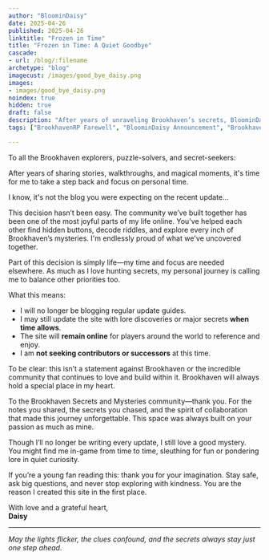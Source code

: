 ```yaml
---
author: "BloominDaisy"
date: 2025-04-26
published: 2025-04-26
linktitle: "Frozen in Time"
title: "Frozen in Time: A Quiet Goodbye"
cascade:
- url: /blog/:filename
archetype: "blog"
imagecust: /images/good_bye_daisy.png
images:
- images/good_bye_daisy.png
noindex: true
hidden: true
draft: false
description: "After years of unraveling Brookhaven’s secrets, BloominDaisy shares a heartfelt farewell and steps away from the site—reflecting on community, values, and the mysteries that brought us together."
tags: ["BrookhavenRP Farewell", "BloominDaisy Announcement", "Brookhaven Secrets", "Brookhaven Lore", "BrookhavenRP 2025 Updates"]

---
```


To all the Brookhaven explorers, puzzle-solvers, and secret-seekers:

After years of sharing stories, walkthroughs, and magical moments, it's time for me to take a step back and focus on personal time.

I know, it's not the blog you were expecting on the recent update...

This decision hasn’t been easy. The community we’ve built together has been one of the most joyful parts of my life online. You've helped each other find hidden buttons, decode riddles, and explore every inch of Brookhaven’s mysteries. I'm endlessly proud of what we've uncovered together.

Part of this decision is simply life—my time and focus are needed elsewhere. As much as I love hunting secrets, my personal journey is calling me to balance other priorities too.

What this means:

- I will no longer be blogging regular update guides.  
- I may still update the site with lore discoveries or major secrets **when time allows**.  
- The site will **remain online** for players around the world to reference and enjoy.  
- I am **not seeking contributors or successors** at this time.

To be clear: this isn’t a statement against Brookhaven or the incredible community that continues to love and build within it. Brookhaven will always hold a special place in my heart.

To the Brookhaven Secrets and Mysteries community—thank you. For the notes you shared, the secrets you chased, and the spirit of collaboration that made this journey unforgettable. This space was always built on your passion as much as mine.

Though I’ll no longer be writing every update, I still love a good mystery. You might find me in-game from time to time, sleuthing for fun or pondering lore in quiet curiosity.

If you’re a young fan reading this: thank you for your imagination. Stay safe, ask big questions, and never stop exploring with kindness. You are the reason I created this site in the first place.

With love and a grateful heart,  
**Daisy**

---

_May the lights flicker, the clues confound, and the secrets always stay just one step ahead._
